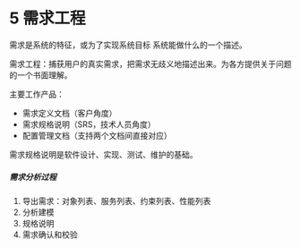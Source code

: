 # 5 需求工程

需求是系统的特征，或为了实现系统目标 系统能做什么的一个描述。

需求工程：捕获用户的真实需求，把需求无歧义地描述出来。为各方提供关于问题的一个书面理解。

主要工作产品：

- 需求定义文档（客户角度）
- 需求规格说明（SRS，技术人员角度）
- 配置管理文档（支持两个文档间直接对应）

需求规格说明是软件设计、实现、测试、维护的基础。

##### 需求分析过程

1. 导出需求：对象列表、服务列表、约束列表、性能列表
2. 分析建模
3. 规格说明
4. 需求确认和校验

